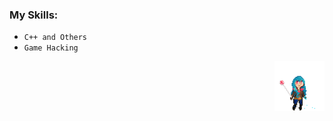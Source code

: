

### My Skills:
- `C++ and Others`
- `Game Hacking`

<p align="right">
    <img src="images/bluesmile.gif" width="80">
</p>
